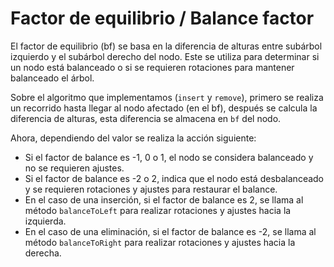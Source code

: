 # Factor de equilibrio / Balance factor

El factor de equilibrio (bf) se basa en la diferencia de alturas entre subárbol izquierdo y el subárbol derecho del nodo. Este se utiliza para determinar si un nodo está balanceado o si se requieren rotaciones para mantener balanceado el árbol.

Sobre el algoritmo que implementamos (`insert` y `remove`), primero se realiza un recorrido hasta llegar al nodo afectado (en el bf), después se calcula la diferencia de alturas, esta diferencia se almacena en `bf` del nodo.

Ahora, dependiendo del valor se realiza la acción siguiente:

- Si el factor de balance es -1, 0 o 1, el nodo se considera balanceado y no se requieren ajustes.
- Si el factor de balance es -2 o 2, indica que el nodo está desbalanceado y se requieren rotaciones y ajustes para restaurar el balance.
- En el caso de una inserción, si el factor de balance es 2, se llama al método `balanceToLeft` para realizar rotaciones y ajustes hacia la izquierda.
- En el caso de una eliminación, si el factor de balance es -2, se llama al método `balanceToRight` para realizar rotaciones y ajustes hacia la derecha.
